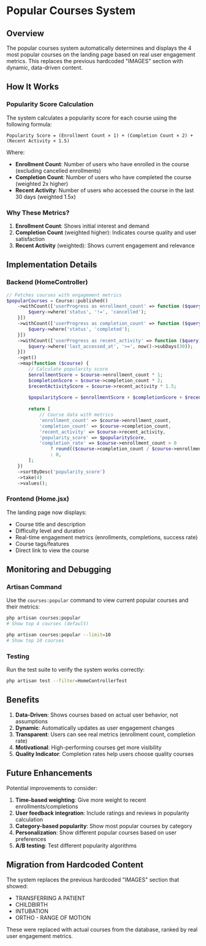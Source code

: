 # Popular Courses System

## Overview

The popular courses system automatically determines and displays the 4 most popular courses on the landing page based on real user engagement metrics. This replaces the previous hardcoded "IMAGES" section with dynamic, data-driven content.

## How It Works

### Popularity Score Calculation

The system calculates a popularity score for each course using the following formula:

```
Popularity Score = (Enrollment Count × 1) + (Completion Count × 2) + (Recent Activity × 1.5)
```

Where:
- **Enrollment Count**: Number of users who have enrolled in the course (excluding cancelled enrollments)
- **Completion Count**: Number of users who have completed the course (weighted 2x higher)
- **Recent Activity**: Number of users who accessed the course in the last 30 days (weighted 1.5x)

### Why These Metrics?

1. **Enrollment Count**: Shows initial interest and demand
2. **Completion Count** (weighted higher): Indicates course quality and user satisfaction
3. **Recent Activity** (weighted): Shows current engagement and relevance

## Implementation Details

### Backend (HomeController)

```php
// Fetches courses with engagement metrics
$popularCourses = Course::published()
    ->withCount(['userProgress as enrollment_count' => function ($query) {
        $query->where('status', '!=', 'cancelled');
    }])
    ->withCount(['userProgress as completion_count' => function ($query) {
        $query->where('status', 'completed');
    }])
    ->withCount(['userProgress as recent_activity' => function ($query) {
        $query->where('last_accessed_at', '>=', now()->subDays(30));
    }])
    ->get()
    ->map(function ($course) {
        // Calculate popularity score
        $enrollmentScore = $course->enrollment_count * 1;
        $completionScore = $course->completion_count * 2;
        $recentActivityScore = $course->recent_activity * 1.5;
        
        $popularityScore = $enrollmentScore + $completionScore + $recentActivityScore;
        
        return [
            // Course data with metrics
            'enrollment_count' => $course->enrollment_count,
            'completion_count' => $course->completion_count,
            'recent_activity' => $course->recent_activity,
            'popularity_score' => $popularityScore,
            'completion_rate' => $course->enrollment_count > 0 
                ? round(($course->completion_count / $course->enrollment_count) * 100, 1)
                : 0,
        ];
    })
    ->sortByDesc('popularity_score')
    ->take(4)
    ->values();
```

### Frontend (Home.jsx)

The landing page now displays:
- Course title and description
- Difficulty level and duration
- Real-time engagement metrics (enrollments, completions, success rate)
- Course tags/features
- Direct link to view the course

## Monitoring and Debugging

### Artisan Command

Use the `courses:popular` command to view current popular courses and their metrics:

```bash
php artisan courses:popular
# Show top 4 courses (default)

php artisan courses:popular --limit=10
# Show top 10 courses
```

### Testing

Run the test suite to verify the system works correctly:

```bash
php artisan test --filter=HomeControllerTest
```

## Benefits

1. **Data-Driven**: Shows courses based on actual user behavior, not assumptions
2. **Dynamic**: Automatically updates as user engagement changes
3. **Transparent**: Users can see real metrics (enrollment count, completion rate)
4. **Motivational**: High-performing courses get more visibility
5. **Quality Indicator**: Completion rates help users choose quality courses

## Future Enhancements

Potential improvements to consider:

1. **Time-based weighting**: Give more weight to recent enrollments/completions
2. **User feedback integration**: Include ratings and reviews in popularity calculation
3. **Category-based popularity**: Show most popular courses by category
4. **Personalization**: Show different popular courses based on user preferences
5. **A/B testing**: Test different popularity algorithms

## Migration from Hardcoded Content

The system replaces the previous hardcoded "IMAGES" section that showed:
- TRANSFERRING A PATIENT
- CHILDBIRTH  
- INTUBATION
- ORTHO - RANGE OF MOTION

These were replaced with actual courses from the database, ranked by real user engagement metrics. 